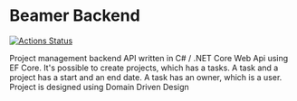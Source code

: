 # Beamer Backend

[![Actions Status](https://github.com/sarquah/beamer.backend/workflows/.NET+Core/badge.svg)](https://github.com/sarquah/beamer.backend/actions)

Project management backend API written in C# / .NET Core Web Api using EF Core. 
It's possible to create projects, which has a tasks. A task and a project has a start and an end date. A task has an owner, which is a user.
Project is designed using Domain Driven Design
